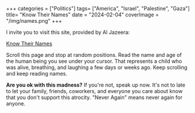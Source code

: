 +++
categories = ["Politics"]
tags= ["America", "Israel", "Palestine", "Gaza"]
title= "Know Their Names"
date = "2024-02-04"
coverImage = "/img/names.png"
+++

I invite you to visit this site, provided by Al Jazeera:

<a href="https://interactive.aljazeera.com/aje/2024/israel-war-on-gaza-10000-children-killed/" target="_blank">Know Their Names</a>

<!--more-->  

Scroll this page and stop at random positions. Read the name and age of the human being you see under your cursor. That represents a child who was alive, breathing, and laughing a few days or weeks ago. Keep scrolling and keep reading names.

**Are you ok with this madness?** If you're not, speak up now. It's not to late to let your family, friends, coworkers, and everyone you care about know that you don't support this atrocity. "Never Again" means never again for anyone.
